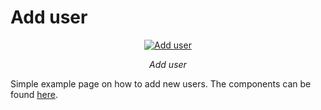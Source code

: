 # Add user

<p align="center">
  <a href="/img/ecodev_app/add_user.png"><img src="/img/ecodev_app/add_user.png" alt="Add user"></a>
</p>
<p align="center">
    <em>Add user</em>
</p>
<p align="center">
</p>

Simple example page on how to add new users. The components can be found  <a href=https://github.com/SE-Sustainability-OSS/ecodev-app/blob/main/app/components/user_components.py class="external-link" target="_blank">here</a>.